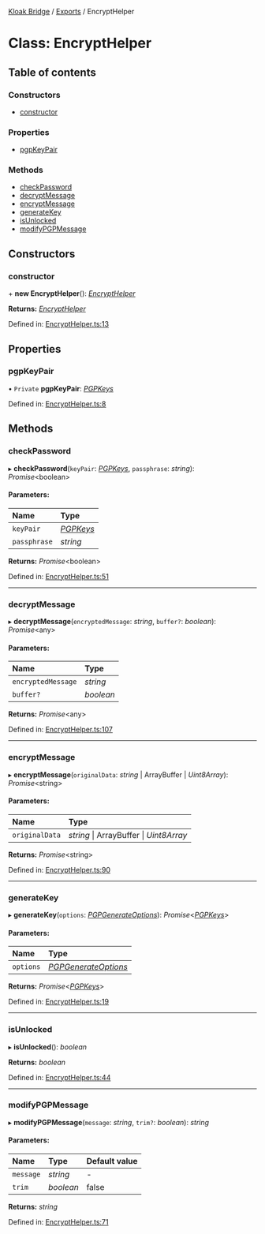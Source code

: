 [Kloak Bridge](../README.md) / [Exports](../modules.md) / EncryptHelper

# Class: EncryptHelper

## Table of contents

### Constructors

- [constructor](encrypthelper.md#constructor)

### Properties

- [pgpKeyPair](encrypthelper.md#pgpkeypair)

### Methods

- [checkPassword](encrypthelper.md#checkpassword)
- [decryptMessage](encrypthelper.md#decryptmessage)
- [encryptMessage](encrypthelper.md#encryptmessage)
- [generateKey](encrypthelper.md#generatekey)
- [isUnlocked](encrypthelper.md#isunlocked)
- [modifyPGPMessage](encrypthelper.md#modifypgpmessage)

## Constructors

### constructor

\+ **new EncryptHelper**(): [*EncryptHelper*](encrypthelper.md)

**Returns:** [*EncryptHelper*](encrypthelper.md)

Defined in: [EncryptHelper.ts:13](https://github.com/CoNET-project/kloak-bridge/blob/985ebb2/src/EncryptHelper.ts#L13)

## Properties

### pgpKeyPair

• `Private` **pgpKeyPair**: [*PGPKeys*](../interfaces/pgpkeys.md)

Defined in: [EncryptHelper.ts:8](https://github.com/CoNET-project/kloak-bridge/blob/985ebb2/src/EncryptHelper.ts#L8)

## Methods

### checkPassword

▸ **checkPassword**(`keyPair`: [*PGPKeys*](../interfaces/pgpkeys.md), `passphrase`: *string*): *Promise*<boolean\>

#### Parameters:

Name | Type |
:------ | :------ |
`keyPair` | [*PGPKeys*](../interfaces/pgpkeys.md) |
`passphrase` | *string* |

**Returns:** *Promise*<boolean\>

Defined in: [EncryptHelper.ts:51](https://github.com/CoNET-project/kloak-bridge/blob/985ebb2/src/EncryptHelper.ts#L51)

___

### decryptMessage

▸ **decryptMessage**(`encryptedMessage`: *string*, `buffer?`: *boolean*): *Promise*<any\>

#### Parameters:

Name | Type |
:------ | :------ |
`encryptedMessage` | *string* |
`buffer?` | *boolean* |

**Returns:** *Promise*<any\>

Defined in: [EncryptHelper.ts:107](https://github.com/CoNET-project/kloak-bridge/blob/985ebb2/src/EncryptHelper.ts#L107)

___

### encryptMessage

▸ **encryptMessage**(`originalData`: *string* \| ArrayBuffer \| *Uint8Array*): *Promise*<string\>

#### Parameters:

Name | Type |
:------ | :------ |
`originalData` | *string* \| ArrayBuffer \| *Uint8Array* |

**Returns:** *Promise*<string\>

Defined in: [EncryptHelper.ts:90](https://github.com/CoNET-project/kloak-bridge/blob/985ebb2/src/EncryptHelper.ts#L90)

___

### generateKey

▸ **generateKey**(`options`: [*PGPGenerateOptions*](../interfaces/pgpgenerateoptions.md)): *Promise*<[*PGPKeys*](../interfaces/pgpkeys.md)\>

#### Parameters:

Name | Type |
:------ | :------ |
`options` | [*PGPGenerateOptions*](../interfaces/pgpgenerateoptions.md) |

**Returns:** *Promise*<[*PGPKeys*](../interfaces/pgpkeys.md)\>

Defined in: [EncryptHelper.ts:19](https://github.com/CoNET-project/kloak-bridge/blob/985ebb2/src/EncryptHelper.ts#L19)

___

### isUnlocked

▸ **isUnlocked**(): *boolean*

**Returns:** *boolean*

Defined in: [EncryptHelper.ts:44](https://github.com/CoNET-project/kloak-bridge/blob/985ebb2/src/EncryptHelper.ts#L44)

___

### modifyPGPMessage

▸ **modifyPGPMessage**(`message`: *string*, `trim?`: *boolean*): *string*

#### Parameters:

Name | Type | Default value |
:------ | :------ | :------ |
`message` | *string* | - |
`trim` | *boolean* | false |

**Returns:** *string*

Defined in: [EncryptHelper.ts:71](https://github.com/CoNET-project/kloak-bridge/blob/985ebb2/src/EncryptHelper.ts#L71)
